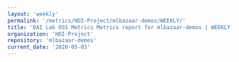 ```yaml
---
layout: 'weekly'
permalink: '/metrics/HDI-Project/mlbazaar-demos/WEEKLY/'
title: 'DAI Lab OSS Metrics Metrics report for mlbazaar-demos | WEEKLY-REPORT-2020-05-03'
organization: 'HDI-Project'
repository: 'mlbazaar-demos'
current_date: '2020-05-03'
---
```

